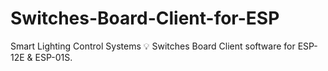 # Switches-Board-Client-for-ESP
Smart Lighting Control Systems 💡
Switches Board Client software for ESP-12E &amp; ESP-01S.
